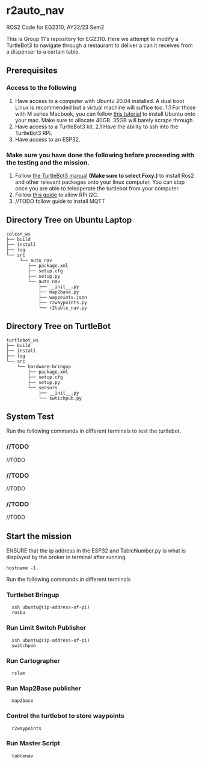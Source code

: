 # r2auto_nav
ROS2 Code for EG2310, AY22/23 Sem2

This is Group 11's repository for EG2310. Here we attempt to modify a TurtleBot3 to navigate through a restaurant to deliver a can it receives from a dispenser to a certain table.


## Prerequisites

### Access to the following
1. Have access to a computer with Ubuntu 20.04 installed. A dual boot Linux is recommended but a virtual machine will suffice too. 
1.1 For those with M series Macbook, you can follow [this tutorial](https://www.youtube.com/watch?v=suntoEurFio) to install Ubuntu onto your mac. Make sure to allocate 40GB. 35GB will barely scrape through.
2. Have access to a TurtleBot3 kit. 
2.1 Have the ability to ssh into the TurtleBot3 RPi.
3. Have access to an ESP32.

### Make sure you have done the following before proceeding with the testing and the mission.
1. Follow [the TurtleBot3 manual](https://emanual.robotis.com/docs/en/platform/turtlebot3/quick-start/) **(Make sure to select Foxy.)** to install Ros2 and other relevant packages onto your linux computer. You can stop once you are able to teleoperate the turtlebot from your computer.
2. Follow [this guide](https://ask.wingware.com/question/3/i2c-problem-with-remote-raspberry-pi/) to allow RPi I2C. 
3. //TODO follow guide to install MQTT

## Directory Tree on Ubuntu Laptop
```
colcon_ws
├── build
├── install
├── log
└── src
     └── auto_nav
        ├── package.xml
        ├── setup.cfg
        ├── setup.py
        └── auto_nav
            ├── __init__.py
            ├── map2base.py
            ├── waypoints.json
            ├── r2waypoints.py
            └── r2table_nav.py
```

## Directory Tree on TurtleBot
```
turtlebot_ws
├── build
├── install
├── log
└── src
    └── hardware-bringup
        ├── package.xml
        ├── setup.cfg
        ├── setup.py
        └── sensors
            ├── __init__.py
            └── swtichpub.py
```
## System Test
Run the following commands in different terminals to test the turtlebot.

### //TODO
  //TODO
### //TODO
  //TODO
### //TODO
  //TODO

## Start the mission 
ENSURE that the ip address in the ESP32 and TableNumber.py is what is displayed by the broker in terminal after running.
```
hostname -I.
```
Run the following commands in different terminals
### Turtlebot Bringup
```
  ssh ubuntu@(ip-address-of-pi)
  rosbu
```
### Run Limit Switch Publisher
```
  ssh ubuntu@(ip-address-of-pi)
  switchpub
```
### Run Cartographer
```
  rslam
```
### Run Map2Base publisher
```
  map2base
```
### Control the turtlebot to store waypoints
```
  r2waypoints
```
### Run Master Script
```
  tablenav
```


  


